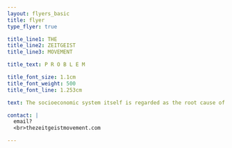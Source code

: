 ```yaml
---
layout: flyers_basic
title: flyer
type_flyer: true

title_line1: THE
title_line2: ZEITGEIST
title_line3: MOVEMENT

title_text: P R O B L E M

title_font_size: 1.1cm
title_font_weight: 500
title_font_line: 1.253cm

text: The socioeconomic system itself is regarded as the root cause of persistent negative societal outcomes, with human behavior and its resulting effects – corruption, pollution, wars, waste, exploitation, and hence, distortion of values and psychology – seen as symptoms of this fundamental root source.

contact: |
  email?
  <br>thezeitgeistmovement.com

---
```


